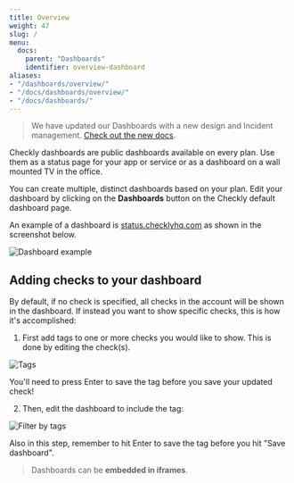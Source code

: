 ```yaml
---
title: Overview
weight: 47
slug: /
menu:
  docs:
    parent: "Dashboards"
    identifier: overview-dashboard
aliases:
- "/dashboards/overview/"
- "/docs/dashboards/overview/"
- "/docs/dashboards/"
---
```


> We have updated our Dashboards with a new design and Incident management. [Check out the new docs](/docs/dashboards-v2/).

Checkly dashboards are public dashboards available on every plan. Use them as a status page for your app or service  or as
a dashboard on a wall mounted TV in the office.

You can create multiple, distinct dashboards based on your plan. Edit your dashboard by clicking on
the **Dashboards** button on the Checkly default dashboard page.

An example of a dashboard is [status.checklyhq.com](https://status.checklyhq.com) as shown in the screenshot below.

![Dashboard example](/docs/images/dashboards/dashboard_example.png)

## Adding checks to your dashboard

By default, if no check is specified, all checks in the account will be shown in the dashboard. If instead you want to show specific checks, this is how it's accomplished:

1. First add tags to one or more checks you would like to show. This is done by editing the check(s). 

![Tags](/docs/images/dashboards/tags.png)

You'll need to press Enter to save the tag before you save your updated check!

2. Then, edit the dashboard to include the tag:

![Filter by tags](/docs/images/dashboards/filter_by_tag.png)

Also in this step, remember to hit Enter to save the tag before you hit "Save dashboard".

> Dashboards can be **embedded in iframes**.
